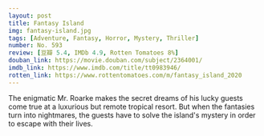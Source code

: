 ```yaml
---
layout: post 
title: Fantasy Island
img: fantasy-island.jpg
tags: [Adventure, Fantasy, Horror, Mystery, Thriller]
number: No. 593
review: [豆瓣 5.4, IMDb 4.9, Rotten Tomatoes 8%]
douban_link: https://movie.douban.com/subject/2364001/
imdb_link: https://www.imdb.com/title/tt0983946/
rotten_link: https://www.rottentomatoes.com/m/fantasy_island_2020
---
```


The enigmatic Mr. Roarke makes the secret dreams of his lucky guests come true at a luxurious but remote tropical resort. But when the fantasies turn into nightmares, the guests have to solve the island's mystery in order to escape with their lives.